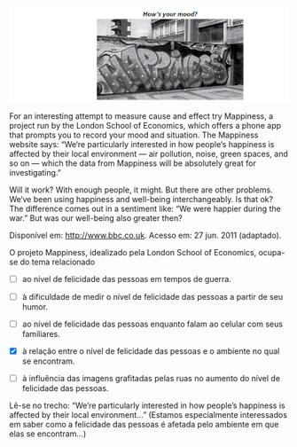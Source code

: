 

![](70b84379-71b5-d011-ba2e-29b4a643b7a8.png)

For an interesting attempt to measure cause and effect try Mappiness, a project run by the London School of Economics, which offers a phone app that prompts you to record your mood and situation. The Mappiness website says: “We‘re particularly interested in how people‘s happiness is affected by their local environment — air pollution, noise, green spaces, and so on — which the data from Mappiness will be absolutely great for investigating.”

Will it work? With enough people, it might. But there are other problems. We‘ve been using happiness and well-being interchangeably. Is that ok? The difference comes out in a sentiment like: “We were happier during the war.” But was our well-being also greater then?

Disponível em: http://www.bbc.co.uk. Acesso em: 27 jun. 2011 (adaptado).

O projeto Mappiness, idealizado pela London School of Economics, ocupa-se do tema relacionado



- [ ] ao nível de felicidade das pessoas em tempos de guerra.
- [ ] à dificuldade de medir o nível de felicidade das pessoas a partir de seu humor.
- [ ] ao nível de felicidade das pessoas enquanto falam ao celular com seus familiares.
- [x] à relação entre o nível de felicidade das pessoas e o ambiente no qual se encontram.
- [ ] à influência das imagens grafitadas pelas ruas no aumento do nível de felicidade das pessoas.


Lê-se no trecho: “We’re particularly interested in how people’s happiness is affected by their local environment...” (Estamos especialmente interessados em saber como a felicidade das pessoas é afetada pelo ambiente em que elas se encontram...)
